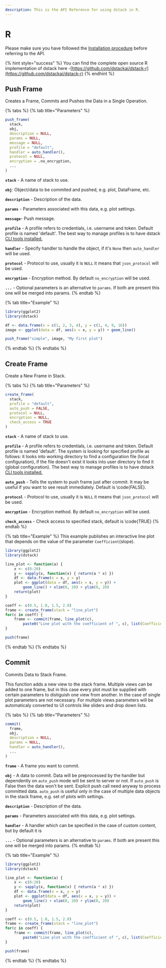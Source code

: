 ```yaml
---
description: This is the API Reference for using dstack in R.
---
```


# R

Please make sure you have followed the [Installation procedure](../installation.md) before referring to the API.

{% hint style="success" %}
You can find the complete open source R implementation of dstack here -[https://github.com/dstackai/dstack-r](https://github.com/dstackai/dstack-r)
{% endhint %}

## Push Frame

Creates a Frame, Commits and Pushes the Data in a Single Operation.

{% tabs %}
{% tab title="Parameters" %}
```r
push_frame(
  stack,
  obj,
  description = NULL,
  params = NULL,
  message = NULL,
  profile = "default",
  handler = auto_handler(),
  protocol = NULL,
  encryption = .no_encryption,
  ...
)
```

**`stack`** - A name of stack to use.

**`obj`**: Object/data to be commited and pushed, e.g. plot, DataFrame, etc.

**`description`** - Description of the data.

**`params`** - Parameters associated with this data, e.g. plot settings.

**`message`**- Push message.

**`profile`** - A profile refers to credentials, i.e. username and token. Default profile is named 'default'. The best way to manage profiles is to have dstack [CLI tools installed.](../installation.md)

**`handler`** - Specify handler to handle the object, if it's `None` then `auto_handler` will be used.

**`protocol`** - Protocol to use, usually it is `NULL` it means that `json_protocol` will be used.

**`encryption`** - Encryption method. By default `no_encryption` will be used.

**`...`** - Optional parameters is an alternative to `params`. If both are present this one will be merged into params.
{% endtab %}

{% tab title="Example" %}
```r
library(ggplot2)
library(dstack)

df <- data.frame(x = c(1, 2, 3, 4), y = c(1, 4, 9, 16))
image <- ggplot(data = df, aes(x = x, y = y)) + geom_line()

push_frame("simple", image, "My first plot")
```
{% endtab %}
{% endtabs %}

## Create Frame

Create a New Frame in Stack.

{% tabs %}
{% tab title="Parameters" %}
```r
create_frame(
  stack,
  profile = "default",
  auto_push = FALSE,
  protocol = NULL,
  encryption = NULL,
  check_access = TRUE
)
```

**`stack`** - A name of stack to use.

**`profile`** - A profile refers to credentials, i.e. username and token. Default profile is named 'default'. The system is looking for specified profile as follows: it looks into working directory to find a configuration file \(local configuration\), if the file doesn't exist it looks into user directory to find it \(global configuration\). The best way to manage profiles is to have dstack [CLI tools installed.](../installation.md)

**`auto_push`** - Tells the system to push frame just after commit. It may be useful if you want to see result immediately. Default is \code{FALSE}.

**`protocol`** - Protocol to use, usually it is `NULL` it means that `json_protocol` will be used.

**`encryption`** - Encryption method. By default `no_encryption` will be used.

**`check_access`** - Check access to specified stack, default is \code{TRUE}
{% endtab %}

{% tab title="Example" %}
This example publishes an interactive line plot that depends on the value of the parameter `Coefficient`\(slope\).

```r
library(ggplot2)
library(dstack)

line_plot <- function(a) { 
    x <- c(0:20)
    y <- sapply(x, function(x) { return(a * x) })
    df <- data.frame(x = x, y = y)
    plot <- ggplot(data = df, aes(x = x, y = y)) + 
        geom_line() + xlim(0, 20) + ylim(0, 20)
    return(plot)
}

coeff <- c(0.5, 1.0, 1.5, 2.0)
frame <- create_frame(stack = "line_plot")
for(c in coeff) {  
    frame <- commit(frame, line_plot(c), 
        paste0("Line plot with the coefficient of ", c), list(Coefficient = a))
}

push(frame)
```
{% endtab %}
{% endtabs %}

## Commit

Commits Data to Stack Frame.

This function adds a new view to the stack frame. Multiple views can be added to one frame, but in this case every plot must be supplied with certain parameters to distiguish one view from another. In the case of single plot parameters are not necessary. For multiple views parameters will be automaticaly converted to UI controls like sliders and drop down lists.

{% tabs %}
{% tab title="Parameters" %}
```r
commit(
  frame,
  obj,
  description = NULL,
  params = NULL,
  handler = auto_handler(),
  ...
)
```

**`frame`** - A frame you want to commit.

**`obj`** - A data to commit. Data will be preprocessed by the handler but dependently on `auto_push` mode will be sent to server or not. If `auto_push` is False then the data won't be sent. Explicit push call need anyway to process committed data. `auto_push` is useful only in the case of multiple data objects in the stack frame, e.g. set of plots with settings.

**`description`** - Description of the data.

**`params`** - Parameters associated with this data, e.g. plot settings.

**`handler`** - A handler which can be specified in the case of custom content, but by default it is

**`...`** - Optional parameters is an alternative to `params`. If both are present this one will be merged into params.
{% endtab %}

{% tab title="Example" %}
```r
library(ggplot2)
library(dstack)

line_plot <- function(a) { 
    x <- c(0:20)
    y <- sapply(x, function(x) { return(a * x) })
    df <- data.frame(x = x, y = y)
    plot <- ggplot(data = df, aes(x = x, y = y)) + 
        geom_line() + xlim(0, 20) + ylim(0, 20)
    return(plot)
}

coeff <- c(0.5, 1.0, 1.5, 2.0)
frame <- create_frame(stack = "line_plot")
for(c in coeff) {  
    frame <- commit(frame, line_plot(c), 
        paste0("Line plot with the coefficient of ", c), list(Coefficient = a))
}

push(frame)
```
{% endtab %}
{% endtabs %}


